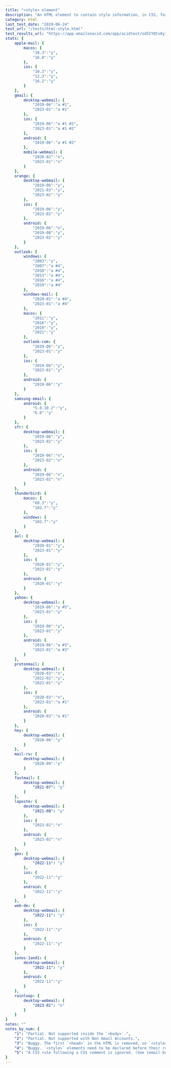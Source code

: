 ```yaml
---
title: "<style> element"
description: "An HTML element to contain style information, in CSS, for a document or part of a document."
category: html
last_test_date: "2019-06-24"
test_url: "/tests/html-style.html"
test_results_url: "https://app.emailonacid.com/app/acidtest/od5IYQtx8yIbIUbeRyQXnP0yzFKEm2E9CKa3FU4BcEXFv/list"
stats: {
    apple-mail: {
        macos: {
            "10.3":"y",
            "16.0":"y"
        },
        ios: {
            "10.3":"y",
            "12.3":"y",
            "16.2":"y"
        }
    },
    gmail: {
        desktop-webmail: {
            "2019-06":"a #1",
            "2023-01":"a #1"
        },
        ios: {
            "2019-06":"a #1 #2",
            "2023-01":"a #1 #2"
        },
        android: {
            "2019-06":"a #1 #2"
        },
        mobile-webmail: {
            "2020-02":"n",
            "2023-01":"n"
        }
    },
    orange: {
        desktop-webmail: {
            "2019-06":"y",
            "2021-03":"y",
            "2023-02":"y"
        },
        ios: {
            "2019-06":"y",
            "2023-02":"y"
        },
        android: {
            "2019-06":"n",
            "2019-08":"y",
            "2023-02":"y"
        }
    },
    outlook: {
        windows: {
            "2003":"y",
            "2007":"a #4",
            "2010":"a #4",
            "2013":"a #4",
            "2016":"a #4",
            "2019":"a #4"
        },
        windows-mail: {
            "2020-01":"a #4",
            "2023-01":"a #4"
        },
        macos: {
            "2011":"y",
            "2016":"y",
            "2019":"y",
            "2021":"y"
        },
        outlook-com: {
            "2019-06":"y",
            "2023-01":"y"
        },
        ios: {
            "2019-06":"y",
            "2023-01":"y"
        },
        android: {
            "2019-06":"y"
        }
    },
    samsung-email: {
        android: {
            "5.0.10.2":"y",
            "6.0":"y"
        }
    },
    sfr: {
        desktop-webmail: {
            "2019-06":"y",
            "2023-02":"y"
        },
        ios: {
            "2019-06":"n",
            "2023-02":"n"
        },
        android: {
            "2019-06":"n",
            "2023-02":"n"
        }
    },
    thunderbird: {
        macos: {
            "60.3":"y",
            "102.7":"y"
        },
        windows: {
            "102.7":"y"
        }
    },
    aol: {
        desktop-webmail: {
            "2020-01":"y",
            "2023-01":"y"
        },
        ios: {
            "2020-01":"y",
            "2023-01":"y"
        },
        android: {
            "2020-01":"y"
        }
    },
    yahoo: {
        desktop-webmail: {
            "2019-06":"y #5",
            "2023-01":"y"
        },
        ios: {
            "2019-06":"y",
            "2023-01":"y"
        },
        android: {
            "2019-06":"a #3",
            "2023-01":"a #3"
        }
    },
    protonmail: {
        desktop-webmail: {
            "2020-03":"n",
            "2022-02":"y",
            "2023-01":"y"
        },
        ios: {
            "2020-03":"n",
            "2023-01":"a #1"
        },
        android: {
            "2020-03":"a #1"
        }
    },
    hey: {
        desktop-webmail: {
            "2020-06":"y"
        }
    },
    mail-ru: {
        desktop-webmail: {
            "2020-09":"y"
        }
    },
    fastmail: {
        desktop-webmail: {
            "2021-07": "y"
        }
    },
    laposte: {
        desktop-webmail: {
            "2021-08": "y"
        },
        ios: {
            "2023-02":"n"
        },
        android: {
            "2023-02":"n"
        }
    },
	gmx: {
		desktop-webmail: {
			"2022-11": "y"
		},
		ios: {
			"2022-11":"y"
		},
		android: {
			"2022-11":"y"
		}
	},
	web-de: {
		desktop-webmail: {
			"2022-11": "y"
		},
		ios: {
			"2022-11":"y"
		},
		android: {
			"2022-11":"y"
		}
	},
    ionos-1and1: {
        desktop-webmail: {
            "2022-11": "y"
        },
        android: {
            "2022-11":"y"
        }
    },
    rainloop: {
        desktop-webmail: {
            "2023-02": "n"
        }
    }
}
notes: ""
notes_by_num: {
    "1": "Partial. Not supported inside the `<body>`.",
    "2": "Partial. Not supported with Non Gmail Accounts.",
    "3": "Buggy. The first `<head>` in the HTML is removed, so `<style>` elements need to be in a second `<head>` element.",
    "4": "Buggy. `<style>` elements need to be declared before their rules are used.",
    "5": "A CSS rule following a CSS comment is ignored. (See [email-bugs#25](https://github.com/hteumeuleu/email-bugs/issues/25).)"
}
---
```

